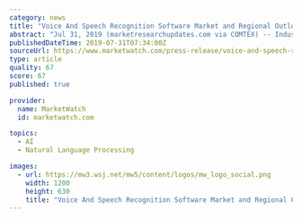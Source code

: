 ```yaml
---
category: news
title: "Voice And Speech Recognition Software Market and Regional Outlook to 2025 - Advanced Voice Recognition Systems, Inc., Agnitio S.L., Amazon.com"
abstract: "Jul 31, 2019 (marketresearchupdates.com via COMTEX) -- Industry Overview Of Voice And Speech Recognition Software Market The research report focuses on target groups of customers to help players to effectively market their products and achieve strong sales ..."
publishedDateTime: 2019-07-31T07:34:00Z
sourceUrl: https://www.marketwatch.com/press-release/voice-and-speech-recognition-software-market-and-regional-outlook-to-2025---advanced-voice-recognition-systems-inc-agnitio-sl-amazoncom-2019-07-31
type: article
quality: 67
score: 67
published: true

provider:
  name: MarketWatch
  id: marketwatch.com

topics:
  - AI
  - Natural Language Processing

images:
  - url: https://mw3.wsj.net/mw5/content/logos/mw_logo_social.png
    width: 1200
    height: 630
    title: "Voice And Speech Recognition Software Market and Regional Outlook to 2025 - Advanced Voice Recognition Systems, Inc., Agnitio S.L., Amazon.com"
---
```

